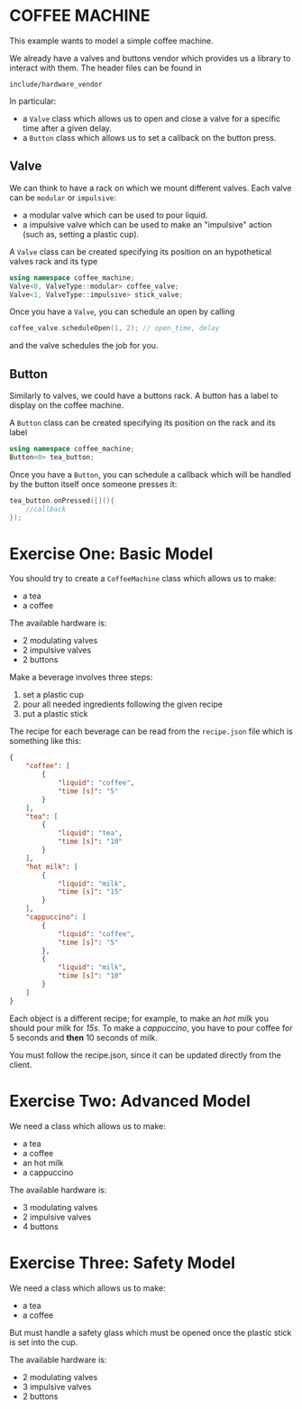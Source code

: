 # COFFEE MACHINE

This example wants to model a simple coffee machine.

We already have a valves and buttons vendor which provides us a library to interact with them. The header files can be found in
```
include/hardware_vendor
```
In particular:
- a `Valve` class which allows us to open and close a valve for a specific time after a given delay.
- a `Button` class which allows us to set a callback on the button press.

## Valve
We can think to have a rack on which we mount different valves. Each valve can be `modular` or `impulsive`:
- a modular valve which can be used to pour liquid.
- a impulsive valve which can be used to make an "impulsive" action (such as, setting a plastic cup).

A `Valve` class can be created specifying its position on an hypothetical valves rack and its type
```cpp
using namespace coffee_machine;
Valve<0, ValveType::modular> coffee_valve;
Valve<1, ValveType::impulsive> stick_valve;
```
Once you have a `Valve`, you can schedule an open by calling 
```cpp
coffee_valve.scheduleOpen(1, 2); // open_time, delay
```
and the valve schedules the job for you.

## Button
Similarly to valves, we could have a buttons rack.
A button has a label to display on the coffee machine.

A `Button` class can be created specifying its position on the rack and its label
```cpp
using namespace coffee_machine;
Button<0> tea_button;
```
Once you have a `Button`, you can schedule a callback which will be handled by the button itself once someone presses it:
```cpp
tea_button.onPressed([](){
	//callback
});
```


# Exercise One: Basic Model

You should try to create a `CoffeeMachine` class which allows us to make:
- a tea
- a coffee

The available hardware is:
- 2 modulating valves 
- 2 impulsive valves 
- 2 buttons

Make a beverage involves three steps:
1) set a plastic cup
2) pour all needed ingredients following the given recipe
3) put a plastic stick

The recipe for each beverage can be read from the `recipe.json` file which is something like this:
```json
{
	"coffee": [
		{
			"liquid": "coffee",
			"time [s]": "5"
		}
	],
	"tea": [
		{
			"liquid": "tea",
			"time [s]": "10"
		}
	],
	"hot milk": [
		{
			"liquid": "milk",
			"time [s]": "15"
		}
	],
	"cappuccino": [
		{
			"liquid": "coffee",
			"time [s]": "5"
		},
		{
			"liquid": "milk",
			"time [s]": "10"
		}
	]
}
```
Each object is a different recipe; for example, to make an _hot milk_ you should pour milk for _15s_. To make a _cappuccino_, you have to pour coffee for 5 seconds and **then** 10 seconds of milk.


You must follow the recipe.json, since it can be updated directly from the client.

# Exercise Two: Advanced Model

We need a class which allows us to make:
- a tea
- a coffee
- an hot milk
- a cappuccino

The available hardware is:
- 3 modulating valves 
- 2 impulsive valves 
- 4 buttons


# Exercise Three: Safety Model

We need a class which allows us to make:
- a tea
- a coffee

But must handle a safety glass which must be opened once the plastic stick is set into the cup. 

The available hardware is:
- 2 modulating valves 
- 3 impulsive valves 
- 2 buttons
